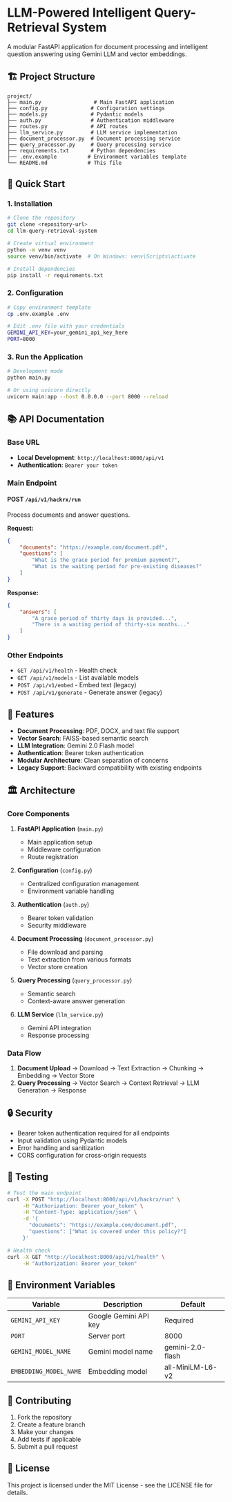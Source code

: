 # LLM-Powered Intelligent Query-Retrieval System

A modular FastAPI application for document processing and intelligent question answering using Gemini LLM and vector embeddings.

## 🏗️ Project Structure

```
project/
├── main.py                 # Main FastAPI application
├── config.py              # Configuration settings
├── models.py              # Pydantic models
├── auth.py                # Authentication middleware
├── routes.py              # API routes
├── llm_service.py         # LLM service implementation
├── document_processor.py  # Document processing service
├── query_processor.py     # Query processing service
├── requirements.txt       # Python dependencies
├── .env.example          # Environment variables template
└── README.md             # This file
```

## 🚀 Quick Start

### 1. Installation

```bash
# Clone the repository
git clone <repository-url>
cd llm-query-retrieval-system

# Create virtual environment
python -m venv venv
source venv/bin/activate  # On Windows: venv\Scripts\activate

# Install dependencies
pip install -r requirements.txt
```

### 2. Configuration

```bash
# Copy environment template
cp .env.example .env

# Edit .env file with your credentials
GEMINI_API_KEY=your_gemini_api_key_here
PORT=8000
```

### 3. Run the Application

```bash
# Development mode
python main.py

# Or using uvicorn directly
uvicorn main:app --host 0.0.0.0 --port 8000 --reload
```

## 📚 API Documentation

### Base URL
- **Local Development**: `http://localhost:8000/api/v1`
- **Authentication**: `Bearer your token`

### Main Endpoint

#### POST `/api/v1/hackrx/run`
Process documents and answer questions.

**Request:**
```json
{
    "documents": "https://example.com/document.pdf",
    "questions": [
        "What is the grace period for premium payment?",
        "What is the waiting period for pre-existing diseases?"
    ]
}
```

**Response:**
```json
{
    "answers": [
        "A grace period of thirty days is provided...",
        "There is a waiting period of thirty-six months..."
    ]
}
```

### Other Endpoints

- `GET /api/v1/health` - Health check
- `GET /api/v1/models` - List available models
- `POST /api/v1/embed` - Embed text (legacy)
- `POST /api/v1/generate` - Generate answer (legacy)

## 🔧 Features

- **Document Processing**: PDF, DOCX, and text file support
- **Vector Search**: FAISS-based semantic search
- **LLM Integration**: Gemini 2.0 Flash model
- **Authentication**: Bearer token authentication
- **Modular Architecture**: Clean separation of concerns
- **Legacy Support**: Backward compatibility with existing endpoints

## 🏛️ Architecture

### Core Components

1. **FastAPI Application** (`main.py`)
   - Main application setup
   - Middleware configuration
   - Route registration

2. **Configuration** (`config.py`)
   - Centralized configuration management
   - Environment variable handling

3. **Authentication** (`auth.py`)
   - Bearer token validation
   - Security middleware

4. **Document Processing** (`document_processor.py`)
   - File download and parsing
   - Text extraction from various formats
   - Vector store creation

5. **Query Processing** (`query_processor.py`)
   - Semantic search
   - Context-aware answer generation

6. **LLM Service** (`llm_service.py`)
   - Gemini API integration
   - Response processing

### Data Flow

1. **Document Upload** → Download → Text Extraction → Chunking → Embedding → Vector Store
2. **Query Processing** → Vector Search → Context Retrieval → LLM Generation → Response

## 🔒 Security

- Bearer token authentication required for all endpoints
- Input validation using Pydantic models
- Error handling and sanitization
- CORS configuration for cross-origin requests

## 🧪 Testing

```bash
# Test the main endpoint
curl -X POST "http://localhost:8000/api/v1/hackrx/run" \
     -H "Authorization: Bearer your_token" \
     -H "Content-Type: application/json" \
     -d '{
       "documents": "https://example.com/document.pdf",
       "questions": ["What is covered under this policy?"]
     }'

# Health check
curl -X GET "http://localhost:8000/api/v1/health" \
     -H "Authorization: Bearer your_token"
```

## 📝 Environment Variables

| Variable | Description | Default |
|----------|-------------|---------|
| `GEMINI_API_KEY` | Google Gemini API key | Required |
| `PORT` | Server port | 8000 |
| `GEMINI_MODEL_NAME` | Gemini model name | gemini-2.0-flash |
| `EMBEDDING_MODEL_NAME` | Embedding model | all-MiniLM-L6-v2 |

## 🤝 Contributing

1. Fork the repository
2. Create a feature branch
3. Make your changes
4. Add tests if applicable
5. Submit a pull request

## 📄 License

This project is licensed under the MIT License - see the LICENSE file for details.